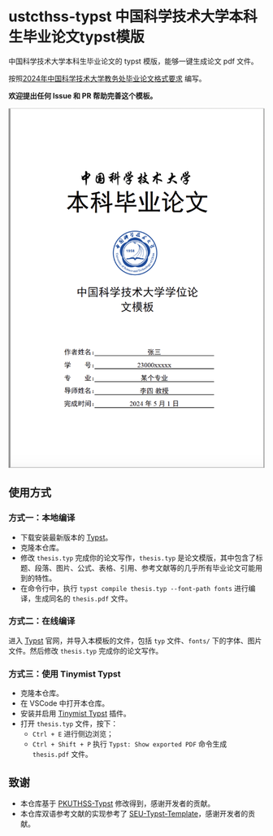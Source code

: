 # ustcthss-typst 中国科学技术大学本科生毕业论文typst模版

中国科学技术大学本科生毕业论文的 typst 模版，能够一键生成论文 pdf 文件。

按照[2024年中国科学技术大学教务处毕业论文格式要求](https://www.teach.ustc.edu.cn/notice/notice-teaching/17071.html) 编写。

**欢迎提出任何 Issue 和 PR 帮助完善这个模板。**

![ustcthss-typst](./images/cover_ustc.png)

## 使用方式

### 方式一：本地编译

- 下载安装最新版本的 [Typst](https://github.com/typst/typst)。
- 克隆本仓库。
- 修改 `thesis.typ` 完成你的论文写作，`thesis.typ` 是论文模版，其中包含了标题、段落、图片、公式、表格、引用、参考文献等的几乎所有毕业论文可能用到的特性。
- 在命令行中，执行 `typst compile thesis.typ --font-path fonts` 进行编译，生成同名的 `thesis.pdf` 文件。

### 方式二：在线编译

进入 [Typst](https://typst.app/) 官网，并导入本模板的文件，包括 `typ` 文件、`fonts/` 下的字体、图片文件。然后修改 `thesis.typ` 完成你的论文写作。

### 方式三：使用 Tinymist Typst

- 克隆本仓库。
- 在 VSCode 中打开本仓库。
- 安装并启用 [Tinymist Typst](https://marketplace.visualstudio.com/items?itemName=myriad-dreamin.tinymist) 插件。
- 打开 `thesis.typ` 文件，按下：
    - `Ctrl + E` 进行侧边浏览；
    - `Ctrl + Shift + P` 执行 `Typst: Show exported PDF` 命令生成 `thesis.pdf` 文件。

## 致谢

- 本仓库基于 [PKUTHSS-Typst](https://github.com/pku-typst/pkuthss-typst) 修改得到，感谢开发者的贡献。
- 本仓库双语参考文献的实现参考了 [SEU-Typst-Template](https://github.com/csimide/SEU-Typst-Template/tree/master?tab=readme-ov-file#%E5%8F%82%E8%80%83%E6%96%87%E7%8C%AE)，感谢开发者的贡献。

